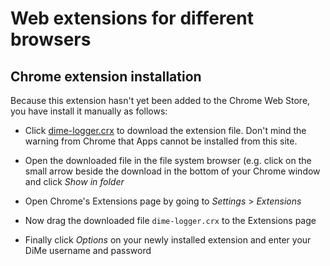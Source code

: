 # Web extensions for different browsers

## Chrome extension installation

Because this extension hasn't yet been added to the Chrome Web Store, you have install it manually as follows:

- Click [dime-logger.crx][] to download the extension file. Don't mind
  the warning from Chrome that Apps cannot be installed from this
  site.

- Open the downloaded file in the file system browser (e.g. click on
  the small arrow beside the download in the bottom of your Chrome
  window and click *Show in folder*

- Open Chrome's Extensions page by going to *Settings* > *Extensions*

- Now drag the downloaded file `dime-logger.crx` to the Extensions page

- Finally click *Options* on your newly installed extension and enter
  your DiMe username and password

[dime-logger.crx]: http://www.hiit.fi/g/reknow/software/dime-logger.crx

